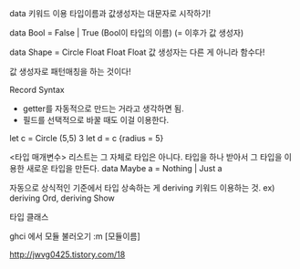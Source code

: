 data 키워드 이용
타입이름과 값생성자는 대문자로 시작하기!

data Bool = False | True
(Bool이 타입의 이름)
(= 이후가 값 생성자)

data Shape = Circle Float Float Float 
값 생성자는 다른 게 아니라 함수다!

값 생성자로 패턴매칭을 하는 것이다!

Record Syntax 

- getter를 자동적으로 만드는 거라고 생각하면 됨.
- 필드를 선택적으로 바꿀 때도 이걸 이용한다. 

let c = Circle (5,5) 3
let d = c {radius = 5}


<타입 매개변수>
리스트는 그 자체로 타입은 아니다.
타입을 하나 받아서 그 타입을 이용한 새로운 타입을 만든다.
data Maybe a = Nothing | Just a

<deriving>
자동으로 상식적인 기준에서 타입 상속하는 게 deriving 키워드 이용하는 것.
ex) deriving Ord, deriving Show



타입 클래스


ghci 에서 모듈 불러오기  :m [모듈이름]

http://jwvg0425.tistory.com/18



